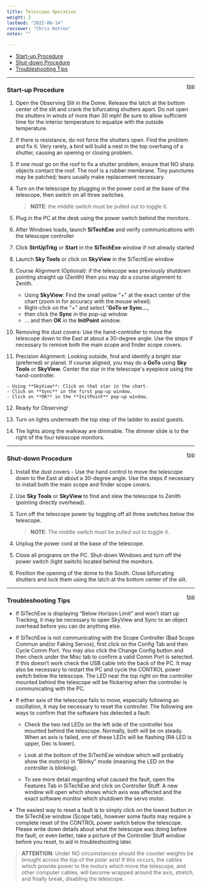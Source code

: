```yaml
---
title: Telescope Operation
weight: 2
lastmod: "2022-08-14"
reviewer: "Chris Ketron"
notes: ""

---
```


- [Start-up Procedure](#start-up-procedure)
- [Shut-down Procedure](#shut-down-procedure)
- [Troubleshooting Tips](#troubleshooting-tips)
  
---

<span style='float:right;'>[top](#)</span>

### Start-up Procedure

1. Open the Observing Slit in the Dome. Release the latch at the bottom center of the slit and crank the bifurcating shutters apart. Do not open the shutters in winds of more than 30 mph! Be sure to allow sufficient time for the interior temperature to equalize with the outside temperature.

2. If there is resistance, do not force the shutters open. Find the problem and fix it. Very rarely, a bird will build a nest in the top overhang of a shutter, causing an opening or closing problem.

3. If one must go on the roof to fix a shutter problem, ensure that NO sharp objects contact the roof. The roof is a rubber membrane. Tiny punctures may be patched; tears usually make replacement necessary.

4.  Turn on the telescope by plugging in the power cord at the base of the telescope, then switch on all three switches.  
    
    > **NOTE**: the middle switch must be pulled out to toggle it.  

5.  Plug in the PC at the desk using the power switch behind the monitors.  

6.  After Windows loads, launch **SiTechExe** and verify communications with the telescope controller

7.  Click **StrtUpTrkg** or **Start** in the **SiTechExe** window if not already started

8.  Launch **Sky Tools** or click on **SkyView** in the SiTechExe window

9.  Course Alignment (Optional): if the telescope was previously shutdown pointing straight up (Zenith) then you may do a course alignment to Zenith.  
    
    - Using **SkyView**: Find the small yellow "+" at the exact center of the chart (zoom in for accuracy with the mouse wheel).  
    - Right-click on the "+" and select "**GoTo or Sync...**, 
    - then click the **Sync** in the pop-up window 
    - ... and then **OK** in the **InitPoint** window.

10.  Removing the dust covers: Use the hand-controller to move the telescope down to the East at about a 30-degree angle.  Use the steps if necessary to remove both the main scope and finder scope covers.

11.  Precision Alignment:  Looking outside, find and identify a bright star (preferred) or planet.  If course aligned, you may do a **GoTo** using **Sky Tools** or **SkyView**.  Center the star in the telescope's eyepiece using the hand-controller.  
    
    - Using **SkyView**: Click on that star in the chart. 
    - Click on **Sync** in the first pop-up window.  
    - Click on **OK** in the **InitPoint** pop-up window.

12.  Ready for Observing!

13.  Turn on lights underneath the top step of the ladder to assist guests. 

14. The lights along the walkway are dimmable. The dimmer slide is to the right of the four telescope monitors.

--- 

<span style='float:right;'>[top](#)</span>

### Shut-down Procedure

1.  Install the dust covers - Use the hand control to move the telescope down to the East at about a 30-degree angle. Use the steps if necessary to install both the main scope and finder scope covers.

2.  Use **Sky Tools** or **SkyView** to find and slew the telescope to Zenith (pointing directly overhead).

3.  Turn off the telescope power by toggling off all three switches below the telescope.  
    
    > **NOTE**: The middle switch must be pulled out to toggle it.

4.  Unplug the power cord at the base of the telescope.

5.  Close all programs on the PC. Shut-down Windows and turn off the power switch (light switch) located behind the monitors.

6.  Position the opening of the dome to the South. Close bifurcating shutters and lock them using the latch at the bottom center of the slit.

--- 

<span style='float:right;'>[top](#)</span>

### Troubleshooting Tips

- If SiTechExe is displaying “Below Horizon Limit” and won’t start up Tracking, it may be necessary to open SkyView and Sync to an object overhead before you can do anything else.

- If SiTechExe is not communicating with the Scope Controller (Bad Scope Commun and/or Faking Servos), first click on the Config Tab and then Cycle Comm Port. You may also click the Change Config button and then check under the Misc tab to confirm a valid Comm Port is selected. If this doesn’t work check the USB cable into the back of the PC. It may also be necessary to restart the PC and cycle the CONTROL power switch below the telescope. The LED near the top right on the controller mounted behind the telescope will be flickering when the controller is communicating with the PC.

- If either axis of the telescope fails to move, especially following an oscillation, it may be necessary to reset the controller. The following are ways to confirm that the software has detected a fault:

    - Check the two red LEDs on the left side of the controller box mounted behind the telescope. Normally, both will be on steady. When an axis is failed, one of these LEDs will be flashing (RA LED is upper, Dec is lower).

    - Look at the bottom of the SiTechExe window which will probably show the motor(s) in “Blinky” mode (meaning the LED on the controller is blinking).

    - To see more detail regarding what caused the fault, open the Features Tab in SiTechExe and click on Controller Stuff. A new window will open which shows which axis was affected and the exact software monitor which shutdown the servo motor.

- The easiest way to reset a fault is to simply click on the lowest button in the SiTechExe window (Scope tab), however some faults may require a complete reset of the CONTROL power switch below the telescope. Please write down details about what the telescope was doing before the fault, or even better, take a picture of the Controller Stuff window before you reset, to aid in troubleshooting later.

> **ATTENTION**:  Under NO circumstances should the counter weights be brought across the top of the polar axis! If this occurs, the cables which provide power to the motors which move the telescope, and other computer cables, will become wrapped around the axis, stretch, and finally break, disabling the telescope.

